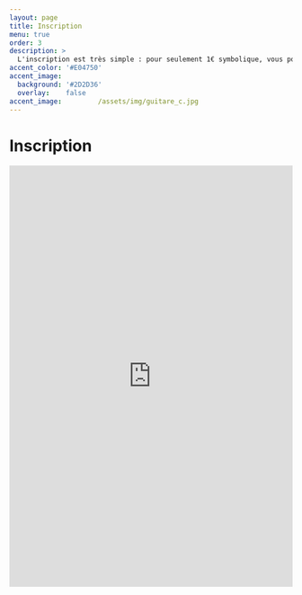 ```yaml
---
layout: page
title: Inscription
menu: true
order: 3
description: >
  L'inscription est très simple : pour seulement 1€ symbolique, vous pouvez participer à tous les événements de l'association et prendre part à des projets incroyables. Ainsi, vous pourrez réaliser vos projets personnels que vous pensiez impossibles à concrétiser !
accent_color: '#E04750'
accent_image:         
  background: '#2D2D36'
  overlay:    false  
accent_image:         /assets/img/guitare_c.jpg
---
```

 
 # Inscription

<iframe id="haWidget" allowtransparency="true" scrolling="auto" src="https://www.helloasso.com/associations/unimakers-association-technique-d-unilasalle-amiens/adhesions/adhesion-unimakers-1/widget" style="width: 100%; height: 750px; border: none;"></iframe>
